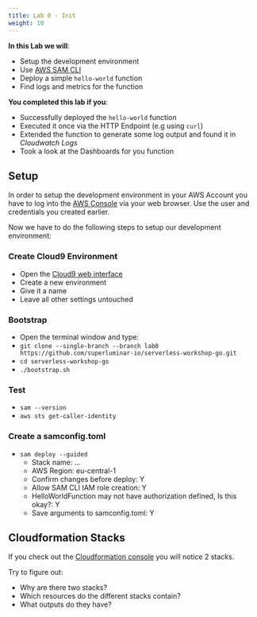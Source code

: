 ```yaml
---
title: Lab 0 - Init
weight: 10
---
```


**In this Lab we will**:

- Setup the development environment
- Use [AWS SAM CLI](https://docs.aws.amazon.com/serverless-application-model/latest/developerguide/serverless-sam-cli-command-reference.html)
- Deploy a simple `hello-world` function
- Find logs and metrics for the function

**You completed this lab if you**:

- Successfully deployed the `hello-world` function
- Executed it once via the HTTP Endpoint (e.g using `curl`)
- Extended the function to generate some log output and found it in *Cloudwatch Logs*
- Took a look at the Dashboards for you function

## Setup

In order to setup the development environment in your AWS Account you have to log into the [AWS Console](https://console.aws.amazon.com/) via your
web browser. Use the user and credentials you created earlier.

Now we have to do the following steps to setup our development environment:

### Create Cloud9 Environment
- Open the [Cloud9 web interface](https://eu-central-1.console.aws.amazon.com/cloud9/home?region=eu-central-1#)
- Create a new environment
- Give it a name
- Leave all other settings untouched

### Bootstrap
- Open the terminal window and type:
- `git clone --single-branch --branch lab0 https://github.com/superluminar-io/serverless-workshop-go.git`
- `cd serverless-workshop-go`
- `./bootstrap.sh`


### Test
- `sam --version`
- `aws sts get-caller-identity`

### Create a samconfig.toml
- `sam deploy --guided`
  - Stack name: ...
  - AWS Region: eu-central-1
  - Confirm changes before deploy: Y
  - Allow SAM CLI IAM role creation: Y
  - HelloWorldFunction may not have authorization defined, Is this okay?: Y
  - Save arguments to samconfig.toml: Y

## Cloudformation Stacks

If you check out the [Cloudformation console](https://eu-central-1.console.aws.amazon.com/cloudformation/home?region=eu-central-1) you will notice 2 stacks.

Try to figure out:

- Why are there two stacks?
- Which resources do the different stacks contain?
- What outputs do they have?
